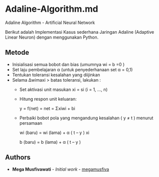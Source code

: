# Adaline-Algorithm.md
Adaline Algorithm - Artificial Neural Network

Berikut adalah Implementasi Kasus sederhana Jaringan Adaline (Adaptive Linear Neuron) dengan menggunakan Python.

## Metode
+ Inisialisasi semua bobot dan bias (umumnya wi = b =0 )
+ Set laju pembelajaran α (untuk penyederhanaan set α = 0,1)
+ Tentukan toleransi kesalahan yang diijinkan
+ Selama Δwimaxi > batas toleransi, lakukan :
  + Set aktivasi unit masukan xi = si (i = 1, ..., n)
  + Hitung respon unit keluaran: 
    
    y = f(net) = net = Σxiwi + bi
  + Perbaiki bobot pola yang mengandung kesalahan ( y ≠ t ) menurut persamaan

    wi (baru) = wi (lama) + α ( t – y ) xi

    b (baru) = b (lama) + α ( t – y )

## Authors
* **Mega Musfivawati** - *Initial work* - [megamusfiva](https://github.com/megamusfiva/)
